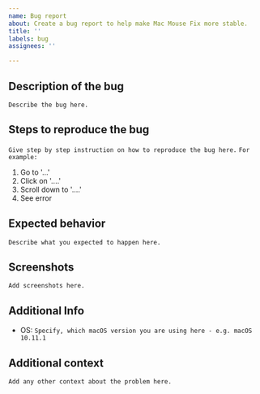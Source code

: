 ```yaml
---
name: Bug report
about: Create a bug report to help make Mac Mouse Fix more stable.
title: ''
labels: bug
assignees: ''

---
```


## Description of the bug

`Describe the bug here.`

## Steps to reproduce the bug

`Give step by step instruction on how to reproduce the bug here.`
`For example:`

1. Go to '...'
2. Click on '....'
3. Scroll down to '....'
4. See error

## Expected behavior
`Describe what you expected to happen here.`

## Screenshots
`Add screenshots here.`

## Additional Info
 - OS: `Specify, which macOS version you are using here - e.g. macOS 10.11.1`


## Additional context
`Add any other context about the problem here.`
